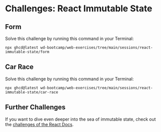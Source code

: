# Challenges: React Immutable State

## Form

Solve this challenge by running this command in your Terminal:

```
npx ghcd@latest wd-bootcamp/web-exercises/tree/main/sessions/react-immutable-state/form
```

## Car Race

Solve this challenge by running this command in your Terminal:

```
npx ghcd@latest wd-bootcamp/web-exercises/tree/main/sessions/react-immutable-state/car-race
```

## Further Challenges

If you want to dive even deeper into the sea of immutable state, check out the [challenges of the React Docs](https://react.dev/learn/updating-arrays-in-state#challenges).

